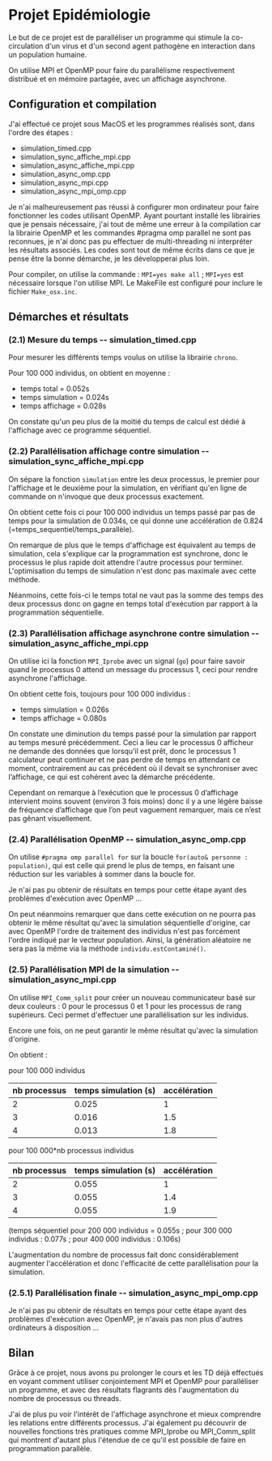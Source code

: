 # Projet Epidémiologie

Le but de ce projet est de paralléliser un programme qui stimule la co-circulation d'un virus et d'un second agent pathogène en interaction dans un population humaine.

On utilise MPI et OpenMP pour faire du parallélisme respectivement distribué et en mémoire partagée, avec un affichage asynchrone.

## Configuration et compilation

J'ai effectué ce projet sous MacOS et les programmes réalisés sont, dans l'ordre des étapes :

- simulation_timed.cpp
- simulation_sync_affiche_mpi.cpp
- simulation_async_affiche_mpi.cpp
- simulation_async_omp.cpp
- simulation_async_mpi.cpp
- simulation_async_mpi_omp.cpp

Je n'ai malheureusement pas réussi à configurer mon ordinateur pour faire fonctionner les codes utilisant OpenMP. Ayant pourtant installé les librairies que je pensais nécessaire, j'ai tout de même une erreur à la compilation car la librairie OpenMP et les commandes #pragma omp parallel ne sont pas reconnues, je n'ai donc pas pu effectuer de multi-threading ni interpréter les résultats associés. Les codes sont tout de même écrits dans ce que je pense être la bonne démarche, je les développerai plus loin.

Pour compiler, on utilise la commande : `MPI=yes make all` ; `MPI=yes` est nécessaire lorsque l'on utilise MPI. Le MakeFile est configuré pour inclure le fichier `Make_osx.inc`.

## Démarches et résultats

### (2.1) Mesure du temps -- simulation_timed.cpp

Pour mesurer les différents temps voulus on utilise la librairie `chrono`.

Pour 100 000 individus, on obtient en moyenne :
- temps total = 0.052s
- temps simulation = 0.024s
- temps affichage = 0.028s

On constate qu'un peu plus de la moitié du temps de calcul est dédié à l'affichage avec ce programme séquentiel.

### (2.2) Parallélisation affichage contre simulation -- simulation_sync_affiche_mpi.cpp

On sépare la fonction `simulation` entre les deux processus, le premier pour l'affichage et le deuxième pour la simulation, en vérifiant qu'en ligne de commande on n'invoque que deux processus exactement.

On obtient cette fois ci pour 100 000 individus un temps passé par pas de temps pour la simulation de 0.034s, ce qui donne une accélération de 0.824 (=temps_sequentiel/temps_parallèle).

On remarque de plus que le temps d'affichage est équivalent au temps de simulation, cela s'explique car la programmation est synchrone, donc le processus le plus rapide doit attendre l'autre processus pour terminer. L'optimisation du temps de simulation n'est donc pas maximale avec cette méthode. 

Néanmoins, cette fois-ci le temps total ne vaut pas la somme des temps des deux processus donc on gagne en temps total d'exécution par rapport à la programmation séquentielle.

### (2.3) Parallélisation affichage asynchrone contre simulation -- simulation_async_affiche_mpi.cpp

On utilise ici la fonction `MPI_Iprobe` avec un signal (`go`) pour faire savoir quand le processus 0 attend un message du processus 1, ceci pour rendre asynchrone l'affichage. 

On obtient cette fois, toujours pour 100 000 individus :
- temps simulation = 0.026s
- temps affichage = 0.080s

On constate une diminution du temps passé pour la simulation par rapport au temps mesuré précédemment. Ceci a lieu car le processus 0 afficheur ne demande des données que lorsqu’il est prêt, donc le processus 1 calculateur peut continuer et ne pas perdre de temps en attendant ce moment, contrairement au cas précédent où il devait se synchroniser avec l’affichage, ce qui est cohérent avec la démarche précédente.

Cependant on remarque à l’exécution que le processus 0 d’affichage intervient moins souvent (environ 3 fois moins) donc il y a une légère baisse de fréquence d’affichage que l’on peut vaguement remarquer, mais ce n’est pas gênant visuellement. 



### (2.4) Parallélisation OpenMP -- simulation_async_omp.cpp

On utilise `#pragma omp parallel for` sur la boucle `for(auto& personne : population)`, qui est celle qui prend le plus de temps, en faisant une réduction sur les variables à sommer dans la boucle for.

Je n'ai pas pu obtenir de résultats en temps pour cette étape ayant des problèmes d'exécution avec OpenMP ...

On peut néanmoins remarquer que dans cette exécution on ne pourra pas obtenir le même résultat qu'avec la simulation séquentielle d'origine, car avec OpenMP l'ordre de traitement des individus n'est pas forcément l'ordre indiqué par le vecteur population. Ainsi, la génération aléatoire ne sera pas la même via la méthode `individu.estContaminé()`.


### (2.5) Parallélisation MPI de la simulation -- simulation_async_mpi.cpp

On utilise `MPI_Comm_split` pour créer un nouveau communicateur basé sur deux couleurs : 0 pour le processus 0 et 1 pour les processus de rang supérieurs. Ceci permet d'effectuer une parallélisation sur les individus. 

Encore une fois, on ne peut garantir le même résultat qu'avec la simulation d'origine.

On obtient :

pour 100 000 individus

nb processus | temps simulation (s) | accélération
-------------|----------------------|----------
2            | 0.025                | 1
3            | 0.016                | 1.5
4            | 0.013                | 1.8


pour 100 000*nb processus individus 

nb processus | temps simulation (s) | accélération
-------------|----------------------|----------
2            | 0.055                | 1
3            | 0.055                | 1.4
4            | 0.055                | 1.9

(temps séquentiel pour 200 000 individus = 0.055s ; pour 300 000 individus : 0.077s ; pour 400 000 individus : 0.106s)

L'augmentation du nombre de processus fait donc considérablement augmenter l'accélération et donc l'efficacité de cette parallélisation pour la simulation.

### (2.5.1) Parallélisation finale -- simulation_async_mpi_omp.cpp

Je n'ai pas pu obtenir de résultats en temps pour cette étape ayant des problèmes d'exécution avec OpenMP, je n'avais pas non plus d'autres ordinateurs à disposition ...


## Bilan

Grâce à ce projet, nous avons pu prolonger le cours et les TD déjà effectués en voyant comment utiliser conjointement MPI et OpenMP pour paralléliser un programme, et avec des résultats flagrants dès l'augmentation du nombre de processus ou threads. 

J'ai de plus pu voir l'intérêt de l'affichage asynchrone et mieux comprendre les relations entre différents processus. J'ai également pu découvrir de nouvelles fonctions très pratiques comme MPI_Iprobe ou MPI_Comm_split qui montrent d'autant plus l'étendue de ce qu'il est possible de faire en programmation parallèle.

